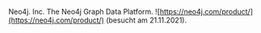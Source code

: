 Neo4j. Inc. The Neo4j Graph Data Platform. ![https://neo4j.com/product/](https://neo4j.com/product/) (besucht am 21.11.2021).
